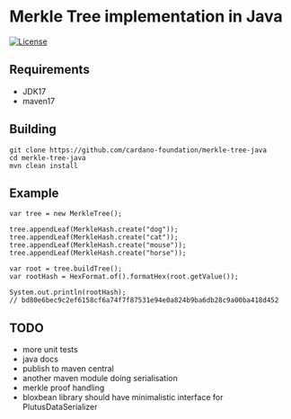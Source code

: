 # Merkle Tree implementation in Java

[![License](https://img.shields.io:/github/license/cardano-foundation/hydra-java-client?label=license)](https://github.com/cardano-foundation/hydra-java-client/blob/master/LICENSE)

## Requirements
- JDK17
- maven17 

## Building
```
git clone https://github.com/cardano-foundation/merkle-tree-java
cd merkle-tree-java
mvn clean install
```

## Example
```
var tree = new MerkleTree();

tree.appendLeaf(MerkleHash.create("dog"));
tree.appendLeaf(MerkleHash.create("cat"));
tree.appendLeaf(MerkleHash.create("mouse"));
tree.appendLeaf(MerkleHash.create("horse"));

var root = tree.buildTree();
var rootHash = HexFormat.of().formatHex(root.getValue());

System.out.println(rootHash);
// bd80e6bec9c2ef6158cf6a74f7f87531e94e0a824b9ba6db28c9a00ba418d452 
```

## TODO
- more unit tests
- java docs
- publish to maven central 
- another maven module doing serialisation
- merkle proof handling
- bloxbean library should have minimalistic interface for PlutusDataSerializer 